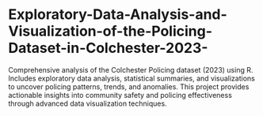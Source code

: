 # Exploratory-Data-Analysis-and-Visualization-of-the-Policing-Dataset-in-Colchester-2023-
Comprehensive analysis of the Colchester Policing dataset (2023) using R. Includes exploratory data analysis, statistical summaries, and visualizations to uncover policing patterns, trends, and anomalies. This project provides actionable insights into community safety and policing effectiveness through advanced data visualization techniques.
